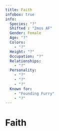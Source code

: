 ```yaml
---
title: Faith
infobox: true
info:
  Species: "?"
  Shifted : "2mos AF"
  Gender: Female
  Age: "?"
  Colors:
    - "?"
  Height: "?"
  Occupation: "?"
  Relationships:
    - "?"
  Personality:
    - "?"
    - "?"
    - "?"
  Known for:
    - "Founding Furry"
    - "?"
---
```


# Faith
